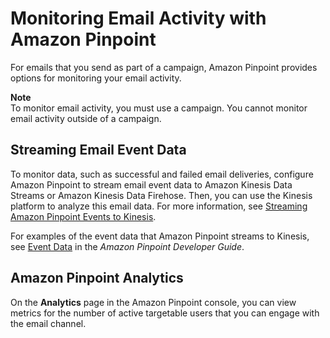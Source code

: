 # Monitoring Email Activity with Amazon Pinpoint<a name="channels-email-monitor"></a>

For emails that you send as part of a campaign, Amazon Pinpoint provides options for monitoring your email activity\.

**Note**  
To monitor email activity, you must use a campaign\. You cannot monitor email activity outside of a campaign\.

## Streaming Email Event Data<a name="w3ab1c15c16c17b9"></a>

To monitor data, such as successful and failed email deliveries, configure Amazon Pinpoint to stream email event data to Amazon Kinesis Data Streams or Amazon Kinesis Data Firehose\. Then, you can use the Kinesis platform to analyze this email data\. For more information, see [Streaming Amazon Pinpoint Events to Kinesis](analytics-streaming.md#analytics-streaming-kinesis)\.

For examples of the event data that Amazon Pinpoint streams to Kinesis, see [Event Data](http://docs.aws.amazon.com/pinpoint/latest/developerguide/analytics-streaming.html#analytics-streaming-data) in the *Amazon Pinpoint Developer Guide*\.

## Amazon Pinpoint Analytics<a name="w3ab1c15c16c17c11"></a>

On the **Analytics** page in the Amazon Pinpoint console, you can view metrics for the number of active targetable users that you can engage with the email channel\. 